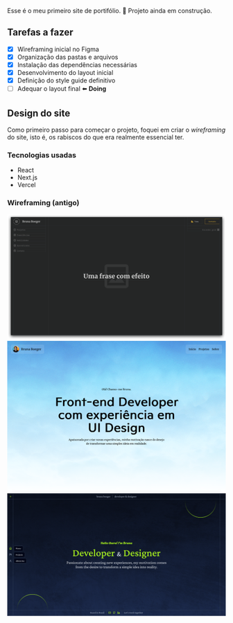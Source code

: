 Esse é o meu primeiro site de portifólio.
🚩 Projeto ainda em construção.

## Tarefas a fazer

- [x] Wireframing inicial no Figma
- [x] Organização das pastas e arquivos
- [x] Instalação das dependências necessárias
- [x] Desenvolvimento do layout inicial
- [x] Definição do style guide definitivo
- [ ] Adequar o layout final ⬅️ **Doing**

## Design do site

Como primeiro passo para começar o projeto, foquei em criar o _wireframing_ do site, isto é, os rabiscos do que era realmente essencial ter.

### Tecnologias usadas

- React
- Next.js
- Vercel

### Wireframing (antigo)

![imagem do layout inicial](./public/github/capa-1.png)
![imagem do layout secundário](./public/github/capa-2.png)
![imagem do layout final](./public/github/capa-3.png)
